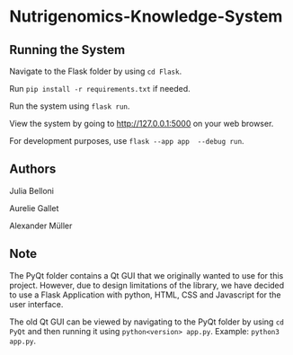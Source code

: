 # Nutrigenomics-Knowledge-System

## Running the System

Navigate to the Flask folder by using `cd Flask`.

Run `pip install -r requirements.txt` if needed.

Run the system using `flask run`.

View the system by going to http://127.0.0.1:5000 on your web browser.

For development purposes, use `flask --app app  --debug run`.

## Authors
Julia Belloni

Aurelie Gallet

Alexander Müller

## Note
The PyQt folder contains a Qt GUI that we originally wanted to use for this project. However, due to design limitations of the library, we have decided to use a Flask Application with python, HTML, CSS and Javascript for the user interface.

The old Qt GUI can be viewed by navigating to the PyQt folder by using `cd PyQt` and then running it using `python<version> app.py`. Example: `python3 app.py`.

